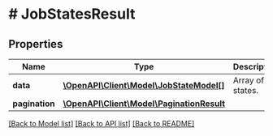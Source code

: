 # # JobStatesResult

## Properties

Name | Type | Description | Notes
------------ | ------------- | ------------- | -------------
**data** | [**\OpenAPI\Client\Model\JobStateModel[]**](JobStateModel.md) | Array of job states. |
**pagination** | [**\OpenAPI\Client\Model\PaginationResult**](PaginationResult.md) |  |

[[Back to Model list]](../../README.md#models) [[Back to API list]](../../README.md#endpoints) [[Back to README]](../../README.md)
